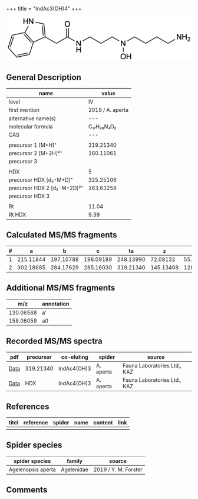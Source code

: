 +++
title = "IndAc3(OH)4"
+++

![](/img/IndAc3(OH)4.png)

## General Description

| name                        | value            |
|-----------------------------|------------------|
| level                       | IV               |
| first mention               | 2019 / A. aperta |
| alternative name(s)         | ---              |
| molecular formula           | C₁₇H₂₆N₄O₂       |
| CAS                         | ---              |
|                             |                  |
| precursor 1 [M+H]⁺          | 319.21340        |
| precursor 2 [M+2H]²⁺        | 160.11061        |
| precursor 3                 |                  |
|                             |                  |
| HDX                         | 5                |
| precursor HDX   [d₅-M+D]⁺   | 325.25106        |
| precursor HDX 2 [d₅-M+2D]²⁺ | 163.63258        |
| precursor HDX 3             |                  |
|                             |                  |
| Rt                          | 11.04            |
| Rt HDX                      | 9.39             |

## Calculated MS/MS fragments

| # | a         | b         | c         | ta        | z         | y         | tz        |
|---|-----------|-----------|-----------|-----------|-----------|-----------|-----------|
| 1 | 215.11844 | 197.10788 | 198.09189 | 248.13990 | 72.08132  | 55.05477  | 105.10278 |
| 2 | 302.18685 | 284.17629 | 285.16030 | 319.21340 | 145.13408 | 128.10753 | 162.16063 |

## Additional MS/MS fragments

| m/z       | annotation |
|-----------|------------|
| 130.06568 | a'         |
| 158.06059 | a0         |

## Recorded MS/MS spectra

| pdf                                                          | precursor | co-eluting  | spider    | source                       |
|--------------------------------------------------------------|-----------|-------------|-----------|------------------------------|
| [Data](/pdf/A-aperta/319_IndAc3(OH)4_IndAc4(OH)3_Aa.pdf)     | 319.21340 | IndAc4(OH)3 | A. aperta | Fauna Laboratories Ltd., KAZ |
| [Data](/pdf/A-aperta/319_IndAc3(OH)4_IndAc4(OH)3_Aa_HDX.pdf) | HDX       | IndAc4(OH)3 | A. aperta | Fauna Laboratories Ltd., KAZ |

## References

| titel     | reference   | spider    | name   | content  | link |
|-----------|-------------|-----------|--------|----------|-----|
|           |             |           |        |          |     |

## Spider species

| spider species     | family     | source               |
|--------------------|------------|----------------------|
| Agelenopsis aperta | Agelenidae | 2019 / Y. M. Forster |

## Comments